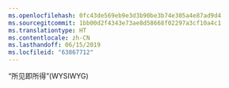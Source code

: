 ```yaml
---
ms.openlocfilehash: 0fc43de569eb9e3d3b90be3b74e305a4e87ad9d4
ms.sourcegitcommit: 1bb00d2f4343e73ae8d58668f02297a3cf10a4c1
ms.translationtype: HT
ms.contentlocale: zh-CN
ms.lasthandoff: 06/15/2019
ms.locfileid: "63867712"
---
```

“所见即所得”(WYSIWYG)